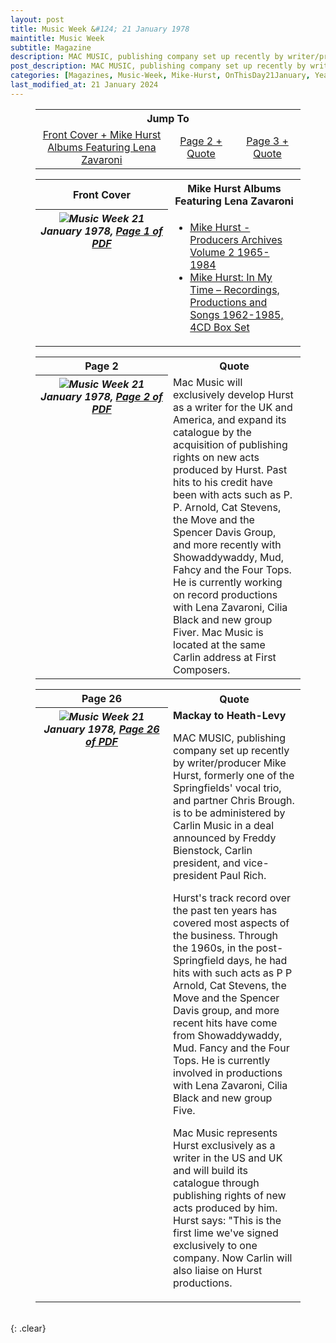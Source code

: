```yaml
---
layout: post
title: Music Week &#124; 21 January 1978
maintitle: Music Week
subtitle: Magazine
description: MAC MUSIC, publishing company set up recently by writer/producer Mike Hurst
post_description: MAC MUSIC, publishing company set up recently by writer/producer Mike Hurst
categories: [Magazines, Music-Week, Mike-Hurst, OnThisDay21January, Year-1978]
last_modified_at: 21 January 2024
---
```


<figure class="fig3">
<table style="text-align:center;">
<tr><th colspan="5">Jump To</th></tr>
<tr><td style="width:50%;"><a href="#infobox1">Front Cover + Mike Hurst Albums Featuring Lena Zavaroni</a></td><td style="width:25%;"><a href="#infobox2">Page 2 + Quote</a></td><td style="width:25%;"><a href="#infobox3">Page 3 + Quote</a></td></tr>
</table>
</figure>

<figure class="fig3">
<table>
<tr id="infobox1"><th>Front Cover</th><th>Mike Hurst Albums Featuring Lena Zavaroni</th></tr>
<tr>
<th style="width:50%; vertical-align:top;" rowspan="9" class="top"><a href="/assets/images/magazines/1978-01-21-Music-Week-fc.png"><img src="/assets/images/magazines/1978-01-21-Music-Week-fc.png" class="full-width zoom-in" /></a><cite class="whitespace">Music Week 21 January 1978,
<a class="external-link" href="https://www.worldradiohistory.com/UK/Music-Week/1978/Music-Week-1978-01-21.pdf">Page 1 of PDF</a></cite></th>
</tr>
<tr><td class="top">
<ul>
<li><a href="/discography/compilation-albums/2004-mike-hurst-producers-archives-volume-2">Mike Hurst - Producers Archives Volume 2 1965-1984</a></li>
<li><a href="/discography/compilation-albums/2021-10-15-mike-hurst-in-my-time-4cd-box-set">Mike Hurst: In My Time – Recordings, Productions and Songs 1962-1985, 4CD Box Set</a></li>
</ul>
</td></tr>
</table>
</figure>

<figure class="fig3">
<table>
<tr id="infobox2"><th>Page 2</th><th>Quote</th></tr>
<tr>
<th style="width:50%; vertical-align:top;" rowspan="9" class="top"><a href="/assets/images/magazines/1978-01-21-Music-Week-page-02"><img src="/assets/images/magazines/1978-01-21-Music-Week-page-02.png" class="full-width zoom-in" /></a><cite class="whitespace">Music Week 21 January 1978,
<a class="external-link" href="https://www.worldradiohistory.com/UK/Music-Week/1978/Music-Week-1978-01-21.pdf#page=2">Page 2 of PDF</a></cite></th>
</tr>
<tr><td class="top">Mac Music will exclusively develop Hurst as a writer for the UK and America, and expand its catalogue by the acquisition of publishing rights on new acts produced by Hurst. Past hits to his credit have been with acts such as P. P. Arnold, Cat Stevens, the Move and the Spencer Davis Group, and more recently with Showaddywaddy, Mud, Fahcy and the Four Tops. He is currently working on record productions with Lena Zavaroni, Cilia Black and new group Fiver. Mac Music is located at the same Carlin address at First Composers.</td></tr>
</table>
</figure>

<figure class="fig3">
<table>
<tr id="infobox3"><th>Page 26</th><th>Quote</th></tr>
<tr>
<th style="width:50%; vertical-align:top;" rowspan="9" class="top"><a href="/assets/images/magazines/1978-01-21-Music-Week-page-26.png"><img src="/assets/images/magazines/1978-01-21-Music-Week-page-26.png" class="full-width zoom-in" /></a><cite class="whitespace">Music Week 21 January 1978,
<a class="external-link" href="https://www.worldradiohistory.com/UK/Music-Week/1978/Music-Week-1978-01-21.pdf#page=26">Page 26 of PDF</a></cite></th>
</tr>
<tr><td class="top"><strong>Mackay to Heath-Levy</strong>
<p>MAC MUSIC, publishing company set up recently by writer/producer Mike Hurst, formerly one of the Springfields' vocal trio, and partner Chris Brough. is to be administered by Carlin Music in a deal announced by Freddy Bienstock, Carlin president, and vice-president Paul Rich.</p>
<p>Hurst's track record over the past ten years has covered most aspects of the business. Through the 1960s, in the post-Springfield days, he had hits with such acts as P P Arnold, Cat Stevens, the Move and the Spencer Davis group, and more recent hits have come from Showaddywaddy, Mud. Fancy and the Four Tops. He is currently involved in productions with Lena Zavaroni, Cilia Black and new group Five.</p>
<p>Mac Music represents Hurst exclusively as a writer in the US and UK and will build its catalogue through publishing rights of new acts produced by him. Hurst says: "This is the first lime we've signed exclusively to one company. Now Carlin will also liaise on Hurst productions.</p></td></tr>
</table>
</figure>

<br />{: .clear}

